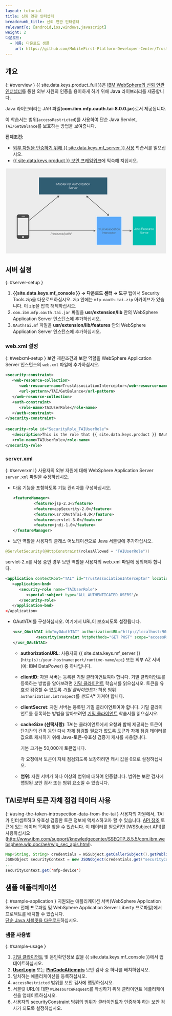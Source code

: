 ```yaml
---
layout: tutorial
title: 신뢰 연관 인터셉터
breadcrumb_title: 신뢰 연관 인터셉터
relevantTo: [android,ios,windows,javascript]
weight: 2
다운로드:
  - 이름: 다운로드 샘플
    url: https://github.com/MobileFirst-Platform-Developer-Center/TrustAssociationInterceptor/tree/release80
---
```

<!-- NLS_CHARSET=UTF-8 -->
## 개요
{: #overview }
{{ site.data.keys.product_full }}은 [IBM WebSphere의 신뢰 연관 인터셉터](https://www.ibm.com/support/knowledgecenter/SSHRKX_8.5.0/mp/security/sec_ws_tai.dita)를 통한 외부 자원의 인증을 용이하게 하기 위해 Java 라이브러리를 제공합니다. 

Java 라이브러리는 JAR 파일(**com.ibm.mfp.oauth.tai-8.0.0.jar**)로서 제공됩니다. 

이 학습서는 범위(`accessRestricted`)를 사용하여 단순 Java Servlet, `TAI/GetBalance`를 보호하는 방법을 보여줍니다. 

**전제조건:**

* [외부 자원을 인증하기 위해 {{ site.data.keys.mf_server }} 사용](../) 학습서를 읽으십시오. 
* [{{ site.data.keys.product }} 보안 프레임워크](../../)에 익숙해 지십시오.

![플로우](TAI_flow.jpg)

## 서버 설정
{: #server-setup }
1. **{{site.data.keys.mf_console }} → 다운로드 센터 → 도구** 탭에서 Security Tools.zip을 다운로드하십시오. zip 안에는 `mfp-oauth-tai.zip` 아카이브가 있습니다. 이 zip을 압축 해제하십시오. 
2. `com.ibm.mfp.oauth.tai.jar` 파일을 **usr/extension/lib** 안의 WebSphere Application Server 인스턴스에 추가하십시오. 
3. `OAuthTai.mf` 파일을 **usr/extension/lib/features** 안의 WebSphere Application Server 인스턴스에 추가하십시오. 

### web.xml 설정
{: #webxml-setup }
보안 제한조건과 보안 역할을 WebSphere Application Server 인스턴스의 `web.xml` 파일에 추가하십시오.

```xml
<security-constraint>
   <web-resource-collection>
      <web-resource-name>TrustAssociationInterceptor</web-resource-name>
      <url-pattern>/TAI/GetBalance</url-pattern>
   </web-resource-collection>
   <auth-constraint>
      <role-name>TAIUserRole</role-name>
   </auth-constraint>
</security-constraint>

<security-role id="SecurityRole_TAIUserRole">
   <description>This is the role that {{ site.data.keys.product }} OAuthTAI uses to protect the resource, and it is mandatory to map it to 'All Authenticated in Application' in WebSphere Application Server full profile and to 'ALL_AUTHENTICATED_USERS' in WebSphere Application Server Liberty.</description>
   <role-name>TAIUserRole</role-name>
</security-role>
```

### server.xml
{: #serverxml }
사용자의 외부 자원에 대해 WebSphere Application Server `server.xml`
파일을 수정하십시오. 

* 다음 기능을 포함하도록 기능 관리자를 구성하십시오.

  ```xml
  <featureManager>
           <feature>jsp-2.2</feature>
           <feature>appSecurity-2.0</feature>
           <feature>usr:OAuthTai-8.0</feature>
           <feature>servlet-3.0</feature>
           <feature>jndi-1.0</feature>
  </featureManager>
  ```

* 보안 역할을 사용자의 클래스 어노테이션으로 Java 서블릿에 추가하십시오.

```java
@ServletSecurity(@HttpConstraint(rolesAllowed = "TAIUserRole"))
```

servlet-2.x를 사용 중인 경우 보안 역할을 사용자의 web.xml 파일에 정의해야 합니다.

```xml
<application contextRoot="TAI" id="TrustAssociationInterceptor" location="TAI.war" name="TrustAssociationInterceptor"/>
   <application-bnd>
      <security-role name="TAIUserRole">
         <special-subject type="ALL_AUTHENTICATED_USERS"/>
      </security-role>
   </application-bnd>
</application>
```

* OAuthTAI를 구성하십시오. 여기에서 URL이 보호되도록 설정됩니다. 

  ```xml
  <usr_OAuthTAI id="myOAuthTAI" authorizationURL="http://localhost:9080/mfp/api" clientId="ExternalResourceId" clientSecret="ExternalResourcePass" cacheSize="500">
            <securityConstraint httpMethods="GET POST" scope="accessRestricted" securedURLs="/GetBalance"></securityConstraint>
  </usr_OAuthTAI>
  ```
    - **authorizationURL**: 사용자의 {{ site.data.keys.mf_server }} (`http(s):/your-hostname:port/runtime-name/api`) 또는 외부 AZ 서버(예: IBM DataPower) 중 하나입니다. 

    - **clientID**: 자원 서버는 등록된 기밀 클라이언트여야 합니다. 기밀 클라이언트를 등록하는 방법을 알아보려면 [기밀 클라이언트](../../confidential-clients/) 학습서를 읽으십시오. 토큰을 유효성 검증할 수 있도록 *기밀 클라이언트*가 허용 범위 `authorization.introspect`를 *반드시** 가져야 합니다. 

    - **clientSecret**: 자원 서버는 등록된 기밀 클라이언트여야 합니다. 기밀 클라이언트를 등록하는 방법을 알아보려면 [기밀 클라이언트](../../confidential-clients/) 학습서를 읽으십시오. 
    - **cacheSize (선택사항)**: TAI는 클라이언트에서 요청과 함께 제공되는 토큰이 단기간의 간격 동안 다시 자체 점검할 필요가 없도록 토큰과 자체 점검 데이터를 값으로 캐시하기 위해 Java-토큰-유효성 검증기 캐시를 사용합니다. 

        기본 크기는 50,000개 토큰입니다.   

        각 요청에서 토큰이 자체 점검되도록 보장하려면 캐시 값을 0으로 설정하십시오.   

    - **범위**: 자원 서버가 하나 이상의 범위에 대하여 인증합니다. 범위는 보안 검사에 맵핑된 보안 검사 또는 범위 요소일 수 있습니다. 

## TAI로부터 토큰 자체 점검 데이터 사용
{: #using-the-token-introspection-data-from-the-tai }
사용자의 자원에서, TAI가 인터셉트하고 유효성 검증한 토큰 정보에 액세스하고자 할 수 있습니다. [API 참조](../../../api/java-token-validator) 토큰에 있는 데이터 목록을 찾을 수 있습니다. 이 데이터를 얻으려면 [WSSubject API]를 사용하십시오(http://www.ibm.com/support/knowledgecenter/SSEQTP_8.5.5/com.ibm.websphere.wlp.doc/ae/rwlp_sec_apis.html). 

```java
Map<String, String> credentials = WSSubject.getCallerSubject().getPublicCredentials(Hashtable.class).iterator().next();
JSONObject securityContext = new JSONObject(credentials.get("securityContext"));
...
securityContext.get('mfp-device')
```

## 샘플 애플리케이션
{: #sample-application }
지원되는 애플리케이션 서버(WebSphere Application Server 전체 프로파일 및 WebSphere Application Server Liberty 프로파일)에서 프로젝트를 배치할 수 있습니다.   
[단순 Java 서블릿을 다운로드](https://github.com/MobileFirst-Platform-Developer-Center/TrustAssociationInterceptor/tree/release80)하십시오.

### 샘플 사용법
{: #sample-usage }
1. [기밀 클라이언트](../#confidential-client) 및 본인확인정보 값을 {{ site.data.keys.mf_console }}에서 업데이트하십시오.
2. **[UserLogin](../../user-authentication/security-check/)** 또는 **[PinCodeAttempts](../../credentials-validation/security-check/)** 보안 검사 중 하나를 배치하십시오. 
3. 일치하는 애플리케이션을 등록하십시오. 
4. `accessRestricted` 범위를 보안 검사에 맵핑하십시오. 
5. 서블릿 URL에 대한 `WLResourceRequest`를 작성하기 위해 클라이언트 애플리케이션을 업데이트하십시오. 
6. 사용자의 securityConstraint 범위의 범위가 클라이언트가 인증해야 하는 보안 검사가 되도록 설정하십시오. 
